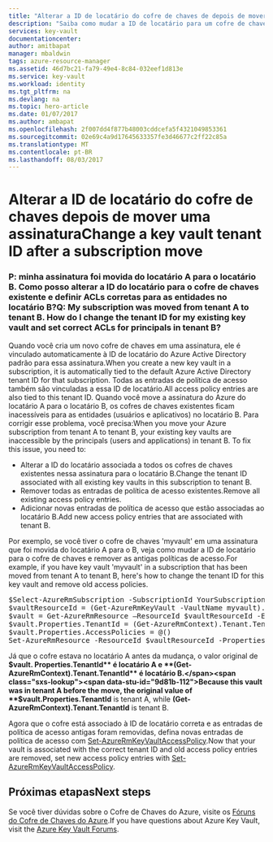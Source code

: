 ```yaml
---
title: "Alterar a ID de locatário do cofre de chaves de depois de mover uma assinatura | Microsoft Docs"
description: "Saiba como mudar a ID de locatário para um cofre de chaves depois que uma assinatura é movida para um locatário diferente"
services: key-vault
documentationcenter: 
author: amitbapat
manager: mbaldwin
tags: azure-resource-manager
ms.assetid: 46d7bc21-fa79-49e4-8c84-032eef1d813e
ms.service: key-vault
ms.workload: identity
ms.tgt_pltfrm: na
ms.devlang: na
ms.topic: hero-article
ms.date: 01/07/2017
ms.author: ambapat
ms.openlocfilehash: 2f007dd4f877b48003cddcefa5f4321049853361
ms.sourcegitcommit: 02e69c4a9d17645633357fe3d46677c2ff22c85a
ms.translationtype: MT
ms.contentlocale: pt-BR
ms.lasthandoff: 08/03/2017
---
```

# <a name="change-a-key-vault-tenant-id-after-a-subscription-move"></a><span data-ttu-id="9d81b-103">Alterar a ID de locatário do cofre de chaves depois de mover uma assinatura</span><span class="sxs-lookup"><span data-stu-id="9d81b-103">Change a key vault tenant ID after a subscription move</span></span>
### <a name="q-my-subscription-was-moved-from-tenant-a-to-tenant-b-how-do-i-change-the-tenant-id-for-my-existing-key-vault-and-set-correct-acls-for-principals-in-tenant-b"></a><span data-ttu-id="9d81b-104">P: minha assinatura foi movida do locatário A para o locatário B. Como posso alterar a ID do locatário para o cofre de chaves existente e definir ACLs corretas para as entidades no locatário B?</span><span class="sxs-lookup"><span data-stu-id="9d81b-104">Q: My subscription was moved from tenant A to tenant B. How do I change the tenant ID for my existing key vault and set correct ACLs for principals in tenant B?</span></span>
<span data-ttu-id="9d81b-105">Quando você cria um novo cofre de chaves em uma assinatura, ele é vinculado automaticamente à ID de locatário do Azure Active Directory padrão para essa assinatura.</span><span class="sxs-lookup"><span data-stu-id="9d81b-105">When you create a new key vault in a subscription, it is automatically tied to the default Azure Active Directory tenant ID for that subscription.</span></span> <span data-ttu-id="9d81b-106">Todas as entradas de política de acesso também são vinculadas a essa ID de locatário.</span><span class="sxs-lookup"><span data-stu-id="9d81b-106">All access policy entries are also tied to this tenant ID.</span></span> <span data-ttu-id="9d81b-107">Quando você move a assinatura do Azure do locatário A para o locatário B, os cofres de chaves existentes ficam inacessíveis para as entidades (usuários e aplicativos) no locatário B. Para corrigir esse problema, você precisa:</span><span class="sxs-lookup"><span data-stu-id="9d81b-107">When you move your Azure subscription from tenant A to tenant B, your existing key vaults are inaccessible by the principals (users and applications) in tenant B. To fix this issue, you need to:</span></span>

* <span data-ttu-id="9d81b-108">Alterar a ID do locatário associada a todos os cofres de chaves existentes nessa assinatura para o locatário B.</span><span class="sxs-lookup"><span data-stu-id="9d81b-108">Change the tenant ID associated with all existing key vaults in this subscription to tenant B.</span></span>
* <span data-ttu-id="9d81b-109">Remover todas as entradas de política de acesso existentes.</span><span class="sxs-lookup"><span data-stu-id="9d81b-109">Remove all existing access policy entries.</span></span>
* <span data-ttu-id="9d81b-110">Adicionar novas entradas de política de acesso que estão associadas ao locatário B.</span><span class="sxs-lookup"><span data-stu-id="9d81b-110">Add new access policy entries that are associated with tenant B.</span></span>

<span data-ttu-id="9d81b-111">Por exemplo, se você tiver o cofre de chaves 'myvault' em uma assinatura que foi movida do locatário A para o B, veja como mudar a ID de locatário para o cofre de chaves e remover as antigas políticas de acesso.</span><span class="sxs-lookup"><span data-stu-id="9d81b-111">For example, if you have key vault 'myvault' in a subscription that has been moved from tenant A to tenant B, here's how to change the tenant ID for this key vault and remove old access policies.</span></span>

<pre>
$Select-AzureRmSubscription -SubscriptionId YourSubscriptionID
$vaultResourceId = (Get-AzureRmKeyVault -VaultName myvault).ResourceId
$vault = Get-AzureRmResource –ResourceId $vaultResourceId -ExpandProperties
$vault.Properties.TenantId = (Get-AzureRmContext).Tenant.TenantId
$vault.Properties.AccessPolicies = @()
Set-AzureRmResource -ResourceId $vaultResourceId -Properties $vault.Properties
</pre>

<span data-ttu-id="9d81b-112">Já que o cofre estava no locatário A antes da mudança, o valor original de **$vault. Properties.TenantId** é locatário A e **(Get-AzureRmContext).Tenant.TenantId** é locatário B.</span><span class="sxs-lookup"><span data-stu-id="9d81b-112">Because this vault was in tenant A before the move, the original value of **$vault.Properties.TenantId** is tenant A, while **(Get-AzureRmContext).Tenant.TenantId** is tenant B.</span></span>

<span data-ttu-id="9d81b-113">Agora que o cofre está associado à ID de locatário correta e as entradas de política de acesso antigas foram removidas, defina novas entradas de política de acesso com [Set-AzureRmKeyVaultAccessPolicy](https://msdn.microsoft.com/library/mt603625.aspx).</span><span class="sxs-lookup"><span data-stu-id="9d81b-113">Now that your vault is associated with the correct tenant ID and old access policy entries are removed, set new access policy entries with [Set-AzureRmKeyVaultAccessPolicy](https://msdn.microsoft.com/library/mt603625.aspx).</span></span>

## <a name="next-steps"></a><span data-ttu-id="9d81b-114">Próximas etapas</span><span class="sxs-lookup"><span data-stu-id="9d81b-114">Next steps</span></span>
<span data-ttu-id="9d81b-115">Se você tiver dúvidas sobre o Cofre de Chaves do Azure, visite os [Fóruns do Cofre de Chaves do Azure](https://social.msdn.microsoft.com/forums/azure/home?forum=AzureKeyVault).</span><span class="sxs-lookup"><span data-stu-id="9d81b-115">If you have questions about Azure Key Vault, visit the [Azure Key Vault Forums](https://social.msdn.microsoft.com/forums/azure/home?forum=AzureKeyVault).</span></span>

